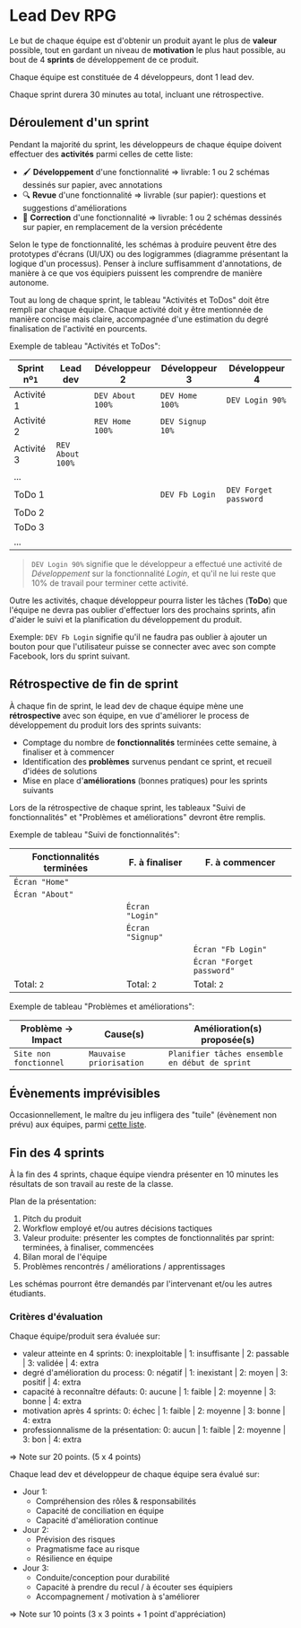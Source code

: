 # Lead Dev RPG

Le but de chaque équipe est d'obtenir un produit ayant le plus de **valeur** possible, tout en gardant un niveau de **motivation** le plus haut possible, au bout de 4 **sprints** de développement de ce produit.

Chaque équipe est constituée de 4 développeurs, dont 1 lead dev.

Chaque sprint durera 30 minutes au total, incluant une rétrospective.

## Déroulement d'un sprint

Pendant la majorité du sprint, les développeurs de chaque équipe doivent effectuer des **activités** parmi celles de cette liste:
- 🖌 **Développement** d'une fonctionnalité => livrable: 1 ou 2 schémas dessinés sur papier, avec annotations
- 🔍 **Revue** d'une fonctionnalité => livrable (sur papier): questions et suggestions d'améliorations
- 🔧 **Correction** d'une fonctionnalité => livrable: 1 ou 2 schémas dessinés sur papier, en remplacement de la version précédente

Selon le type de fonctionnalité, les schémas à produire peuvent être des prototypes d'écrans (UI/UX) ou des logigrammes (diagramme présentant la logique d'un processus). Penser à inclure suffisamment d'annotations, de manière à ce que vos équipiers puissent les comprendre de manière autonome.

Tout au long de chaque sprint, le tableau "Activités et ToDos" doit être rempli par chaque équipe. Chaque activité doit y être mentionnée de manière concise mais claire, accompagnée d'une estimation du degré finalisation de l'activité en pourcents.

Exemple de tableau "Activités et ToDos":

Sprint nº`1`   | Lead dev        | Développeur 2   | Développeur 3   | Développeur 4   
---------------|-----------------|-----------------|-----------------|-----------------
Activité 1     |                 | `DEV About 100%`| `DEV Home 100%` | `DEV Login 90%`
Activité 2     |                 | `REV Home 100%` | `DEV Signup 10%`|                 
Activité 3     | `REV About 100%`|                 |                 |                 
...            |                 |                 |                 |                 
ToDo 1         |                 |                 | `DEV Fb Login`  | `DEV Forget password`
ToDo 2         |                 |                 |                 |                 
ToDo 3         |                 |                 |                 |                 
...            |                 |                 |                 |                 

> `DEV Login 90%` signifie que le développeur a effectué une activité de *Développement* sur la fonctionnalité *Login*, et qu'il ne lui reste que 10% de travail pour terminer cette activité.

Outre les activités, chaque développeur pourra lister les tâches (**ToDo**) que l'équipe ne devra pas oublier d'effectuer lors des prochains sprints, afin d'aider le suivi et la planification du développement du produit.

Exemple: `DEV Fb Login` signifie qu'il ne faudra pas oublier à ajouter un bouton pour que l'utilisateur puisse se connecter avec avec son compte Facebook, lors du sprint suivant.

## Rétrospective de fin de sprint

À chaque fin de sprint, le lead dev de chaque équipe mène une **rétrospective** avec son équipe, en vue d'améliorer le process de développement du produit lors des sprints suivants:
- Comptage du nombre de **fonctionnalités** terminées cette semaine, à finaliser et à commencer
- Identification des **problèmes** survenus pendant ce sprint, et recueil d'idées de solutions
- Mise en place d'**améliorations** (bonnes pratiques) pour les sprints suivants

Lors de la rétrospective de chaque sprint, les tableaux "Suivi de fonctionnalités" et "Problèmes et améliorations" devront être remplis.

Exemple de tableau "Suivi de fonctionnalités":

| Fonctionnalités terminées | F. à finaliser  | F. à commencer
|---------------------------|-----------------|-----------------
| `Écran "Home"`            |                 |
| `Écran "About"`           |                 |
|| `Écran "Login"` |
|| `Écran "Signup"`|
||                 | `Écran "Fb Login"`
||                 | `Écran "Forget password"`
| Total: `2`                | Total: `2`      | Total: `2`

Exemple de tableau "Problèmes et améliorations":

Problème → Impact      | Cause(s)                | Amélioration(s) proposée(s)
-----------------------|-------------------------|----------------------------------
`Site non fonctionnel` | `Mauvaise priorisation` | `Planifier tâches ensemble en début de sprint`

## Évènements imprévisibles

Occasionnellement, le maître du jeu infligera des "tuile" (évènement non prévu) aux équipes, parmi [cette liste](tuiles.md).

## Fin des 4 sprints

À la fin des 4 sprints, chaque équipe viendra présenter en 10 minutes les résultats de son travail au reste de la classe.

Plan de la présentation:
1. Pitch du produit
2. Workflow employé et/ou autres décisions tactiques
3. Valeur produite: présenter les comptes de fonctionnalités par sprint: terminées, à finaliser, commencées
4. Bilan moral de l'équipe
5. Problèmes rencontrés / améliorations / apprentissages

Les schémas pourront être demandés par l'intervenant et/ou les autres étudiants.

### Critères d'évaluation

Chaque équipe/produit sera évaluée sur:
- valeur atteinte en 4 sprints: 0: inexploitable | 1: insuffisante | 2: passable | 3: validée | 4: extra
- degré d'amélioration du process: 0: négatif | 1: inexistant | 2: moyen | 3: positif | 4: extra
- capacité à reconnaître défauts: 0: aucune | 1: faible | 2: moyenne | 3: bonne | 4: extra
- motivation après 4 sprints: 0: échec | 1: faible | 2: moyenne | 3: bonne | 4: extra
- professionnalisme de la présentation: 0: aucun | 1: faible | 2: moyenne | 3: bon | 4: extra

=> Note sur 20 points. (5 x 4 points)

Chaque lead dev et développeur de chaque équipe sera évalué sur:
- Jour 1:
  - Compréhension des rôles & responsabilités
  - Capacité de conciliation en équipe
  - Capacité d'amélioration continue
- Jour 2:
  - Prévision des risques
  - Pragmatisme face au risque
  - Résilience en équipe
- Jour 3:
  - Conduite/conception pour durabilité
  - Capacité à prendre du recul / à écouter ses équipiers
  - Accompagnement / motivation à s'améliorer

=> Note sur 10 points (3 x 3 points + 1 point d'appréciation)
